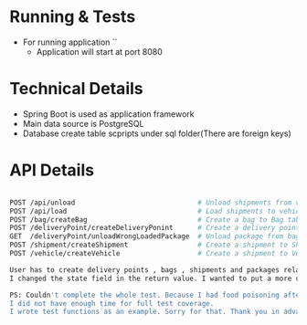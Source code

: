 # Running & Tests

- For running application ``
    - Application will start at port 8080

# Technical Details
- Spring Boot is used as application framework
- Main data source is PostgreSQL
- Database create table scpripts under sql folder(There are foreign keys)
# API Details


```sh 

POST /api/unload                              # Unload shipments from vehicle
POST /api/load                                # Load shipments to vehicle
POST /bag/createBag                           # Create a bag to Bag table
POST /deliveryPoint/createDeliveryPonint      # Create a delivery point 
GET  /deliveryPoint/unloadWrongLoadedPackage  # Unload package from bag if it is wrong
POST /shipment/createShipment                 # Create a shipment to Shipment table
POST /vehicle/createVehicle                   # Create a shipment to Vehicle table

User has to create delivery points , bags , shipments and packages related with bags before unload.
I changed the state field in the return value. I wanted to put a more understandable output

PS: Couldn't complete the whole test. Because I had food poisoning after covid,
I did not have enough time for full test coverage. 
I wrote test functions as an example. Sorry for that. Thank you in advance for your review.

